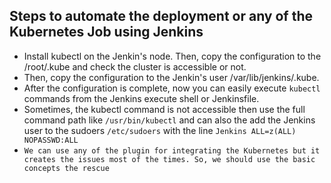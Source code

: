 ## Steps to automate the deployment or any of the Kubernetes Job using Jenkins
* Install kubectl on the Jenkin's node. Then, copy the configuration to the /root/.kube and check the cluster is accessible or not.
* Then, copy the configuration to the Jenkin's user /var/lib/jenkins/.kube.
* After the configuration is complete, now you can easily execute ```kubectl``` commands from the Jenkins execute shell or Jenkinsfile.
* Sometimes, the kubectl command is not accessible then use the full command path like ```/usr/bin/kubectl``` and can also the add the Jenkins user to the sudoers ```/etc/sudoers``` with the line
  ```Jenkins ALL=z(ALL) NOPASSWD:ALL```<br>
* ```We can use any of the plugin for integrating the Kubernetes but it creates the issues most of the times. So, we should use the basic concepts the rescue```
